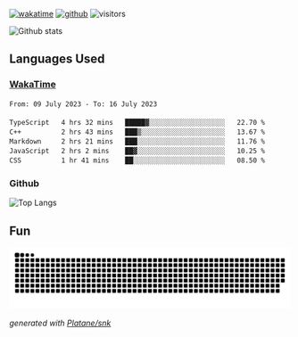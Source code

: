 [![wakatime](https://wakatime.com/badge/user/82c377cd-a54c-404c-b7df-177b313ca539.svg)](https://wakatime.com/@82c377cd-a54c-404c-b7df-177b313ca539)
[![github](https://img.shields.io/github/followers/xinthose?logo=github&style=plastic)](https://github.com/alanhamlett?tab=followers)
![visitors](https://visitor-badge.glitch.me/badge?page_id=xinthose&left_color=green&right_color=red)

![Github stats](https://github-readme-stats.vercel.app/api?username=xinthose&show_icons=true&theme=radical&count_private=true)

## Languages Used

### [WakaTime](https://wakatime.com/)
<!--START_SECTION:waka-->

```txt
From: 09 July 2023 - To: 16 July 2023

TypeScript   4 hrs 32 mins   █████▓░░░░░░░░░░░░░░░░░░░   22.70 %
C++          2 hrs 43 mins   ███▒░░░░░░░░░░░░░░░░░░░░░   13.67 %
Markdown     2 hrs 21 mins   ███░░░░░░░░░░░░░░░░░░░░░░   11.76 %
JavaScript   2 hrs 2 mins    ██▓░░░░░░░░░░░░░░░░░░░░░░   10.25 %
CSS          1 hr 41 mins    ██░░░░░░░░░░░░░░░░░░░░░░░   08.50 %
```

<!--END_SECTION:waka-->

### Github

![Top Langs](https://github-readme-stats.vercel.app/api/top-langs/?username=xinthose)

## Fun
![github contribution grid snake animation](https://raw.githubusercontent.com/xinthose/xinthose/output/github-contribution-grid-snake.svg)

_generated with [Platane/snk](https://github.com/Platane/snk)_
